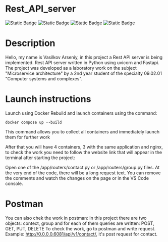 # Rest_API_server
![Static Badge](https://img.shields.io/badge/python-3670A0?style=for-the-badge&logo=python&logoColor=ffdd54)
![Static Badge](https://img.shields.io/badge/FastAPI-005571?style=for-the-badge&logo=fastapi)
![Static Badge](https://img.shields.io/badge/docker-257bd6?style=for-the-badge&logo=docker&logoColor=white)
![Static Badge](https://img.shields.io/badge/Nginx-009639?logo=nginx&logoColor=white&style=for-the-badge)

# Description
Hello, my name is Vasilkov Arseniy, in this project a Rest API server is being implemented. 
Rest API server written in Python using uvicorn and Fastapi. 
The project was developed as a laboratory work on the subject "Microservice architecture" by a 2nd year student of the specialty 09.02.01 "Computer systems and complexes".

# Launch instructions
Launch using Docker
Rebuild and launch containers using the command:
```
docker compose up --build
```
This command allows you to collect all containers and immediately launch them for further work

After that you will have 4 containers, 3 with the same application and nginx, to check the work
you need to follow the website link that will appear in the terminal after starting the project: 

Open one of the /app/routers/contact.py or /app/routers/group.py files. At the very end of the code, there will be a long request text. You can remove the comments and watch the changes on the page or in the VS Code console.

# Postman
You can also chek the work in postman:
In this project there are two objects: contect, group and for each of them queries are written: POST, GET, PUT, DELETE
To check the work, go to postman and write request. Example: http://0.0.0.0.6081/api/v1/contact/, it's post request for contact.
